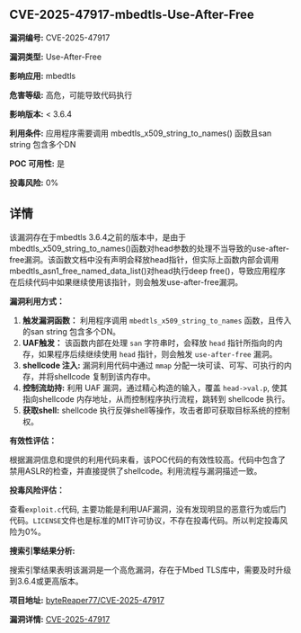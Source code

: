 ## CVE-2025-47917-mbedtls-Use-After-Free

**漏洞编号:** CVE-2025-47917

**漏洞类型:** Use-After-Free

**影响应用:** mbedtls

**危害等级:** 高危，可能导致代码执行

**影响版本:** < 3.6.4

**利用条件:** 应用程序需要调用 mbedtls_x509_string_to_names() 函数且san string 包含多个DN

**POC 可用性:** 是

**投毒风险:** 0%

## 详情

该漏洞存在于mbedtls 3.6.4之前的版本中，是由于mbedtls_x509_string_to_names()函数对head参数的处理不当导致的use-after-free漏洞。该函数文档中没有声明会释放head指针，但实际上函数内部会调用mbedtls_asn1_free_named_data_list()对head执行deep free()，导致应用程序在后续代码中如果继续使用该指针，则会触发use-after-free漏洞。

**漏洞利用方式：**

1.  **触发漏洞函数：** 利用程序调用 `mbedtls_x509_string_to_names` 函数，且传入的san string 包含多个DN。 
2.  **UAF触发：** 该函数内部在处理 `san` 字符串时，会释放 `head` 指针所指向的内存，如果程序后续继续使用 `head` 指针，则会触发 `use-after-free` 漏洞。
3.  **shellcode 注入:**  漏洞利用代码中通过 `mmap` 分配一块可读、可写、可执行的内存，并将shellcode 复制到该内存中。
4.  **控制流劫持:**  利用 UAF 漏洞，通过精心构造的输入，覆盖 `head->val.p`, 使其指向shellcode 内存地址，从而控制程序执行流程，跳转到 shellcode 执行。
5.  **获取shell:** shellcode 执行反弹shell等操作，攻击者即可获取目标系统的控制权。

**有效性评估：**

根据漏洞信息和提供的利用代码来看，该POC代码的有效性较高。代码中包含了禁用ASLR的检查，并直接提供了shellcode。利用流程与漏洞描述一致。

**投毒风险评估：**

查看`exploit.c`代码, 主要功能是利用UAF漏洞，没有发现明显的恶意行为或后门代码。`LICENSE`文件也是标准的MIT许可协议，不存在投毒代码。所以判定投毒风险为0%。

**搜索引擎结果分析:**

搜索引擎结果表明该漏洞是一个高危漏洞，存在于Mbed TLS库中，需要及时升级到3.6.4或更高版本。

**项目地址:** [byteReaper77/CVE-2025-47917](https://github.com/byteReaper77/CVE-2025-47917)

**漏洞详情:** [CVE-2025-47917](https://nvd.nist.gov/vuln/detail/CVE-2025-47917)